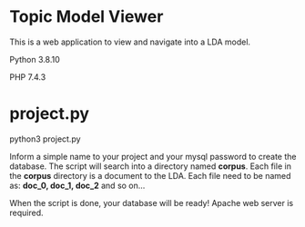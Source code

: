 # Topic Model Viewer
This is a web application to view and navigate into a LDA model.

Python 3.8.10

PHP 7.4.3


# project.py

python3 project.py

Inform a simple name to your project and your mysql password to create the database.
The script will search into a directory named **corpus**. 
Each file in the **corpus** directory is a document to the LDA.
Each file need to be named as: **doc_0, doc_1, doc_2** and so on...


When the script is done, your database will be ready!
Apache web server is required.
